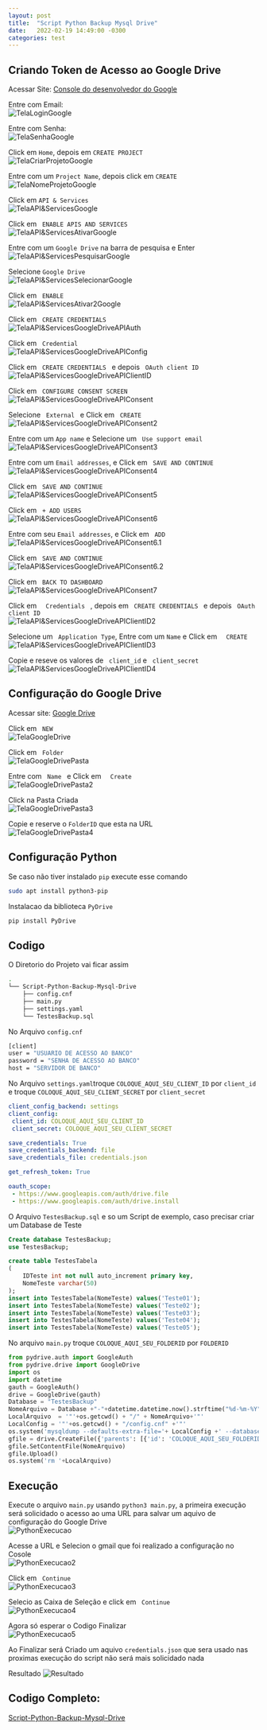 ```yaml
---
layout: post
title:  "Script Python Backup Mysql Drive"
date:   2022-02-19 14:49:00 -0300
categories: test
---
```

## Criando Token de Acesso ao Google Drive

Acessar Site:
[Console do desenvolvedor do Google](https://console.developers.google.com/)

Entre com Email:\
![TelaLoginGoogle](/assets/ScriptBackupMysqlDrive/TelaLoginGoogle.png)

Entre com Senha:\
![TelaSenhaGoogle](/assets/ScriptBackupMysqlDrive/TelaSenhaGoogle.png)

Click em ``` Home ```, depois em ``` CREATE PROJECT ``` \
![TelaCriarProjetoGoogle](/assets/ScriptBackupMysqlDrive/TelaCriarProjetoGoogle.png)

Entre com um ``` Project Name ```, depois click em ``` CREATE ``` \
![TelaNomeProjetoGoogle](/assets/ScriptBackupMysqlDrive/TelaNomeProjetoGoogle.png)

Click em ``` API & Services ```\
![TelaAPI&ServicesGoogle](/assets/ScriptBackupMysqlDrive/TelaAPI&ServicesGoogle.png)

Click em ```  ENABLE APIS AND SERVICES  ``` \
![TelaAPI&ServicesAtivarGoogle](/assets/ScriptBackupMysqlDrive/TelaAPI&ServicesAtivarGoogle.png)

Entre com um ``` Google Drive ```  na barra de pesquisa e Enter \
![TelaAPI&ServicesPesquisarGoogle](/assets/ScriptBackupMysqlDrive/TelaAPI&ServicesPesquisarGoogle.png)

Selecione ``` Google Drive ``` \
![TelaAPI&ServicesSelecionarGoogle](/assets/ScriptBackupMysqlDrive/TelaAPI&ServicesSelecionarGoogle.png)

Click em ```  ENABLE  ``` \
![TelaAPI&ServicesAtivar2Google](/assets/ScriptBackupMysqlDrive/TelaAPI&ServicesAtivar2Google.png)


Click em ```  CREATE CREDENTIALS  ``` \
![TelaAPI&ServicesGoogleDriveAPIAuth](/assets/ScriptBackupMysqlDrive/TelaAPI&ServicesGoogleDriveAPIAuth.png)

Click em ```  Credential  ``` \
![TelaAPI&ServicesGoogleDriveAPIConfig](/assets/ScriptBackupMysqlDrive/TelaAPI&ServicesGoogleDriveAPIConfig.png)

Click em ```  CREATE CREDENTIALS  ``` e depois ```  OAuth client ID  ``` \
![TelaAPI&ServicesGoogleDriveAPIClientID](/assets/ScriptBackupMysqlDrive/TelaAPI&ServicesGoogleDriveAPIClientID.png)

Click em ```  CONFIGURE CONSENT SCREEN  ``` \
![TelaAPI&ServicesGoogleDriveAPIConsent](/assets/ScriptBackupMysqlDrive/TelaAPI&ServicesGoogleDriveAPIConsent.png)

Selecione  ```  External  ``` e Click em ```  CREATE  ``` \
![TelaAPI&ServicesGoogleDriveAPIConsent2](/assets/ScriptBackupMysqlDrive/TelaAPI&ServicesGoogleDriveAPIConsent2.png)

Entre com um ``` App name ``` e Selecione um ```  Use support email  ``` \
![TelaAPI&ServicesGoogleDriveAPIConsent3](/assets/ScriptBackupMysqlDrive/TelaAPI&ServicesGoogleDriveAPIConsent3.png)

Entre com um ``` Email addresses ```, e Click em ```  SAVE AND CONTINUE  ``` \
![TelaAPI&ServicesGoogleDriveAPIConsent4](/assets/ScriptBackupMysqlDrive/TelaAPI&ServicesGoogleDriveAPIConsent4.png)

Click em ```  SAVE AND CONTINUE  ``` \
![TelaAPI&ServicesGoogleDriveAPIConsent5](/assets/ScriptBackupMysqlDrive/TelaAPI&ServicesGoogleDriveAPIConsent5.png)

Click em ```  + ADD USERS  ``` \
![TelaAPI&ServicesGoogleDriveAPIConsent6](/assets/ScriptBackupMysqlDrive/TelaAPI&ServicesGoogleDriveAPIConsent6.png)

Entre com seu ``` Email addresses ```, e Click em ```  ADD  ``` \
![TelaAPI&ServicesGoogleDriveAPIConsent6.1](/assets/ScriptBackupMysqlDrive/TelaAPI&ServicesGoogleDriveAPIConsent6.1.png)

Click em ```  SAVE AND CONTINUE  ``` \
![TelaAPI&ServicesGoogleDriveAPIConsent6.2](/assets/ScriptBackupMysqlDrive/TelaAPI&ServicesGoogleDriveAPIConsent6.2.png)

Click em ```  BACK TO DASHBOARD  ``` \
![TelaAPI&ServicesGoogleDriveAPIConsent7](/assets/ScriptBackupMysqlDrive/TelaAPI&ServicesGoogleDriveAPIConsent7.png)

Click em ```   Credentials  ``` , depois em  ```  CREATE CREDENTIALS  ``` e depois ```  OAuth client ID  ``` \
![TelaAPI&ServicesGoogleDriveAPIClientID2](/assets/ScriptBackupMysqlDrive/TelaAPI&ServicesGoogleDriveAPIClientID2.png)

Selecione um ```  Application Type ```, Entre com um ``` Name ``` e Click em ```   CREATE  ``` \
![TelaAPI&ServicesGoogleDriveAPIClientID3](/assets/ScriptBackupMysqlDrive/TelaAPI&ServicesGoogleDriveAPIClientID3.png)

Copie e reseve os valores de ```  client_id ``` e ```  client_secret ``` \
![TelaAPI&ServicesGoogleDriveAPIClientID4](/assets/ScriptBackupMysqlDrive/TelaAPI&ServicesGoogleDriveAPIClientID4.png)

## Configuração do Google Drive

Acessar site:
[Google Drive](https://drive.google.com)

Click em ```  NEW  ``` \
![TelaGoogleDrive](/assets/ScriptBackupMysqlDrive/TelaGoogleDrive.png)

Click em ```  Folder  ``` \
![TelaGoogleDrivePasta](/assets/ScriptBackupMysqlDrive/TelaGoogleDrivePasta.png)

Entre com ```  Name  ``` e Click em ```   Create  ``` \
![TelaGoogleDrivePasta2](/assets/ScriptBackupMysqlDrive/TelaGoogleDrivePasta2.png)

Click na Pasta Criada  \
![TelaGoogleDrivePasta3](/assets/ScriptBackupMysqlDrive/TelaGoogleDrivePasta3.png)

Copie e reserve o ``` FolderID ``` que esta na URL \
![TelaGoogleDrivePasta4](/assets/ScriptBackupMysqlDrive/TelaGoogleDrivePasta4.png)

## Configuração Python 

Se caso não tiver instalado ``` pip ``` execute esse comando
``` bash
sudo apt install python3-pip
```

Instalacao da  biblioteca ``` PyDrive ```
``` bash
pip install PyDrive
```

## Codigo 
O Diretorio do Projeto vai ficar assim
``` bash
.
└── Script-Python-Backup-Mysql-Drive
    ├── config.cnf
    ├── main.py
    ├── settings.yaml
    └── TestesBackup.sql
```

No Arquivo ``` config.cnf ```

 ``` bash
[client]
user = "USUARIO DE ACESSO AO BANCO"
password = "SENHA DE ACESSO AO BANCO"
host = "SERVIDOR DE BANCO"
```
No Arquivo ``` settings.yaml ```troque ``` COLOQUE_AQUI_SEU_CLIENT_ID ``` por ``` client_id ``` e troque ``` COLOQUE_AQUI_SEU_CLIENT_SECRET ``` por ``` client_secret ```

 ``` yaml
client_config_backend: settings
client_config:
  client_id: COLOQUE_AQUI_SEU_CLIENT_ID
  client_secret: COLOQUE_AQUI_SEU_CLIENT_SECRET

save_credentials: True
save_credentials_backend: file
save_credentials_file: credentials.json

get_refresh_token: True

oauth_scope:
  - https://www.googleapis.com/auth/drive.file
  - https://www.googleapis.com/auth/drive.install

```

O Arquivo ``` TestesBackup.sql ``` e so um Script de exemplo, caso precisar criar um Database de Teste
``` sql
Create database TestesBackup;
use TestesBackup;

create table TestesTabela
(
    IDTeste int not null auto_increment primary key,
    NomeTeste varchar(50)
);
insert into TestesTabela(NomeTeste) values('Teste01');
insert into TestesTabela(NomeTeste) values('Teste02');
insert into TestesTabela(NomeTeste) values('Teste03');
insert into TestesTabela(NomeTeste) values('Teste04');
insert into TestesTabela(NomeTeste) values('Teste05');
```
No arquivo ``` main.py ``` troque ``` COLOQUE_AQUI_SEU_FOLDERID ``` por ``` FOLDERID ```
``` python
from pydrive.auth import GoogleAuth
from pydrive.drive import GoogleDrive
import os
import datetime
gauth = GoogleAuth()           
drive = GoogleDrive(gauth) 
Database = "TestesBackup"
NomeArquivo = Database +"-"+datetime.datetime.now().strftime("%d-%m-%Y") +".gz"
LocalArquivo  = '"'+os.getcwd() + "/" + NomeArquivo+'"'
LocalConfig = '"'+os.getcwd() + "/config.cnf" +'"'
os.system('mysqldump --defaults-extra-file='+ LocalConfig +' --databases '+Database+' -f | gzip > '+LocalArquivo+'')
gfile = drive.CreateFile({'parents': [{'id': 'COLOQUE_AQUI_SEU_FOLDERID'}]})
gfile.SetContentFile(NomeArquivo)
gfile.Upload()
os.system('rm '+LocalArquivo)
```
## Execução 

Execute o arquivo ``` main.py ``` usando ``` python3 main.py ```, a primeira execução será solicidado o acesso ao uma URL para salvar um aquivo de configuração do Google Drive  \
![PythonExecucao](/assets/ScriptBackupMysqlDrive/PythonExecucao.png)

Acesse a URL e Selecion o gmail que foi realizado a configuração no Cosole \
![PythonExecucao2](/assets/ScriptBackupMysqlDrive/PythonExecucao2.png)

Click em ```  Continue  ``` \
![PythonExecucao3](/assets/ScriptBackupMysqlDrive/PythonExecucao3.png)

Selecio as Caixa de Seleção e click em  ```  Continue  ``` \
![PythonExecucao4](/assets/ScriptBackupMysqlDrive/PythonExecucao4.png)


Agora só esperar o Codigo Finalizar \
![PythonExecucao5](/assets/ScriptBackupMysqlDrive/PythonExecucao5.png)

Ao Finalizar será Criado um aquivo ``` credentials.json ``` que sera usado nas proximas execução do script não será mais solicidado nada

Resultado
![Resultado](/assets/ScriptBackupMysqlDrive/Resultado.png)

## Codigo Completo:
[Script-Python-Backup-Mysql-Drive](https://github.com/PatrickCalorioCarvalho/Script-Python-Backup-Mysql-Drive)

